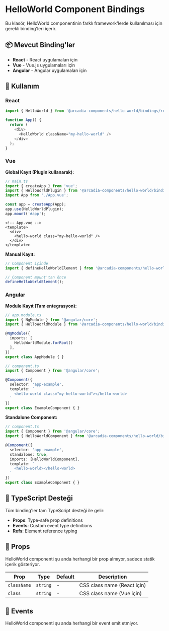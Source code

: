 # HelloWorld Component Bindings

Bu klasör, HelloWorld componentinin farklı framework'lerde kullanılması için gerekli binding'leri içerir.

## 📦 Mevcut Binding'ler

- **React** - React uygulamaları için
- **Vue** - Vue.js uygulamaları için  
- **Angular** - Angular uygulamaları için

## 🚀 Kullanım

### React

```typescript
import { HelloWorld } from '@arcadia-components/hello-world/bindings/react';

function App() {
  return (
    <div>
      <HelloWorld className="my-hello-world" />
    </div>
  );
}
```

### Vue

**Global Kayıt (Plugin kullanarak):**

```typescript
// main.ts
import { createApp } from 'vue';
import { HelloWorldPlugin } from '@arcadia-components/hello-world/bindings/vue';
import App from './App.vue';

const app = createApp(App);
app.use(HelloWorldPlugin);
app.mount('#app');
```

```vue
<!-- App.vue -->
<template>
  <div>
    <hello-world class="my-hello-world" />
  </div>
</template>
```

**Manual Kayıt:**

```typescript
// Component içinde
import { defineHelloWorldElement } from '@arcadia-components/hello-world/bindings/vue';

// Component mount'tan önce
defineHelloWorldElement();
```

### Angular

**Module Kayıt (Tam entegrasyon):**

```typescript
// app.module.ts
import { NgModule } from '@angular/core';
import { HelloWorldModule } from '@arcadia-components/hello-world/bindings/angular';

@NgModule({
  imports: [
    HelloWorldModule.forRoot()
  ],
})
export class AppModule { }
```

```typescript
// component.ts
import { Component } from '@angular/core';

@Component({
  selector: 'app-example',
  template: `
    <hello-world class="my-hello-world"></hello-world>
  `
})
export class ExampleComponent { }
```

**Standalone Component:**

```typescript
// component.ts
import { Component } from '@angular/core';
import { HelloWorldComponent } from '@arcadia-components/hello-world/bindings/angular';

@Component({
  selector: 'app-example',
  standalone: true,
  imports: [HelloWorldComponent],
  template: `
    <hello-world></hello-world>
  `
})
export class ExampleComponent { }
```

## 🔧 TypeScript Desteği

Tüm binding'ler tam TypeScript desteği ile gelir:

- **Props**: Type-safe prop definitions
- **Events**: Custom event type definitions  
- **Refs**: Element reference typing

## 🎯 Props

HelloWorld componenti şu anda herhangi bir prop almıyor, sadece statik içerik gösteriyor.

| Prop | Type | Default | Description |
|------|------|---------|-------------|
| `className` | `string` | - | CSS class name (React için) |
| `class` | `string` | - | CSS class name (Vue için) |

## 📡 Events

HelloWorld componenti şu anda herhangi bir event emit etmiyor.
